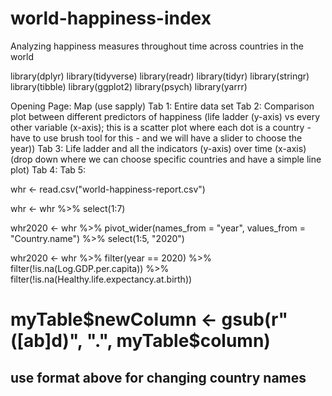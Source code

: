 # world-happiness-index

Analyzing happiness measures throughout time across countries in the world

library(dplyr)
library(tidyverse)
library(readr)
library(tidyr)
library(stringr)
library(tibble)
library(ggplot2)
library(psych)
library(yarrr)


Opening Page: Map (use sapply)
Tab 1: Entire data set
Tab 2: Comparison plot between different predictors of happiness (life ladder (y-axis) vs every other variable (x-axis); this is a scatter plot where each dot is a country - have to use brush tool for this - and we will have a slider to choose the year))
Tab 3: Life ladder and all the indicators (y-axis) over time (x-axis) (drop down where we can choose specific countries and have a simple line plot)
Tab 4: 
Tab 5: 

whr <- read.csv("world-happiness-report.csv")

whr <- whr %>%
  select(1:7)

whr2020 <- whr %>%
  pivot_wider(names_from = "year", values_from = "Country.name") %>%
  select(1:5, "2020")

whr2020 <- whr %>%
  filter(year == 2020) %>%
  filter(!is.na(Log.GDP.per.capita)) %>%
  filter(!is.na(Healthy.life.expectancy.at.birth))
  

  

# myTable$newColumn <- gsub(r"([ab]d)", ".", myTable$column)
## use format above for changing country names 


